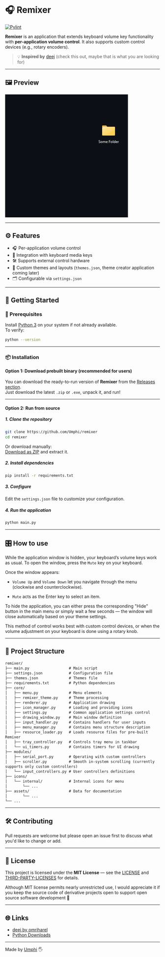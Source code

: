 # 🎧 Remixer

[![Pylint](https://github.com/Umphi/Remixer/actions/workflows/pylint.yml/badge.svg)](https://github.com/Umphi/Remixer/actions/workflows/pylint.yml)

**Remixer** is an application that extends keyboard volume key functionality with **per-application volume control**. It also supports custom control devices (e.g., rotary encoders).

> 💡 **Inspired by** [deej](https://github.com/omriharel/deej) (check this out, maybe that is what you are looking for)

---

## 🖼️ Preview

![Application](./assets/preview.gif)


---

## ⚙️ Features

- 🎧 Per-application volume control
- 🎹 Integration with keyboard media keys
- 🛠 Supports external control hardware
- 🎨 Custom themes and layouts (`themes.json`, theme creator application coming later)
- 🗂 Configurable via `settings.json`

---

## 🚀 Getting Started

### 🐍 Prerequisites

Install [Python 3](https://www.python.org/downloads/) on your system if not already available.  
To verify:
```bash
python --version
```

---

### 📦 Installation

#### Option 1: Download prebuilt binary (recommended for users)
You can download the ready-to-run version of **Remixer** from the [Releases section](https://github.com/Umphi/remixer/releases).  
Just download the latest `.zip` or `.exe`, unpack it, and run!

---

#### Option 2: Run from source

##### 1. Clone the repository
```bash
git clone https://github.com/Umphi/remixer
cd remixer
```

Or download manually:  
[Download as ZIP](https://github.com/Umphi/Remixer/archive/refs/heads/master.zip) and extract it.

##### 2. Install dependencies
```bash
pip install -r requirements.txt
```

##### 3. Configure
Edit the `settings.json` file to customize your configuration.

##### 4. Run the application
```bash
python main.py
```

---

## 🎛️ How to use

While the application window is hidden, your keyboard’s volume keys work as usual.
To open the window, press the ```Mute``` key on your keyboard.

Once the window appears:

 - ```Volume Up``` and ```Volume Down``` let you navigate through the menu (clockwise and counterclockwise).

 - ```Mute``` acts as the Enter key to select an item.

To hide the application, you can either press the corresponding "Hide" button in the main menu or simply wait a few seconds — the window will close automatically based on your theme settings.

This method of control works best with custom control devices, or when the volume adjustment on your keyboard is done using a rotary knob.


---

## 📁 Project Structure

```
remixer/
├── main.py                  # Main script
├── settings.json            # Configuration file
├── themes.json              # Themes file
├── requirements.txt         # Python dependencies
├── core/
│   ├── menu.py              # Menu elements
│   ├── remixer_theme.py     # Theme processing
│   ├── renderer.py          # Application drawing
│   ├── icon_manager.py      # Loading and providing icons
│   ├── settings.py          # Common application settings control
│   ├── drawing_window.py    # Main window definition
│   ├── input_handler.py     # Contains handlers for user inputs
│   ├── menu_manager.py      # Contains menu structure description
│   ├── resource_loader.py   # Loads resource files for pre-built Remixer
│   ├── tray_controller.py   # Controls tray menu in taskbar
│   └── ui_timers.py         # Contains timers for UI drawing
├── modules/
│   ├── serial_port.py       # Operating with custom controllers
│   ├── scroller.py          # Smooth in-system scrolling (currently supports only custom controllers)
│   └── input_controllers.py # User controllers definitions
├── icons/
│   └── internal/            # Internal icons for menu 
│       └── ... 
├── assets/                  # Data for documentation
│       └── ... 
└── ...
```

---

## 🛠 Contributing

Pull requests are welcome but please open an issue first to discuss what you'd like to change or add.

---

## 📄 License

This project is licensed under the **MIT License** — see the [LICENSE](./LICENSE) and [THIRD-PARTY-LICENSES](./THIRD-PARTY-LICENSES.md) for details.

Although MIT license permits nearly unrestricted use, I would appreciate it if you keep the source code of derivative projects open to support open source software development 🤝

---

## 🌐 Links

- [deej by omriharel](https://github.com/omriharel/deej)
- [Python Downloads](https://www.python.org/downloads/)

---

Made by [Umphi](https://github.com/Umphi) 🖐
